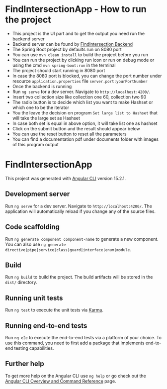 # FindIntersectionApp - How to run the project
- This project is the UI part and to get the output you need run the backend server
- Backend server can be found by  [FindIntersection Backend](https://github.com/RumiAust/FindIntersect)
- The Spring Boot project by defaults run on 8080 port
- You can use `mvn clean install` to build the project before you run
- You can run the project by clicking run icon or run on debug mode or using the cmd `mvn spring-boot:run` in the terminal
- The project should start running in 8080 port 
- In case the 8080 port is blocked, you can change the port number under resource `application.properties` file `server.port:yourPortNumber`
- Once the backend is running
- Run `ng serve` for a dev server. Navigate to `http://localhost:4200/`.
- Insert two collection size like collection one 60, collection two 90
- The radio button is to decide which list you want to make Hashset or which one to be the iterator 
- You the leave the decision on program `Set large list to Hashset` that will take the large set as Hashset
- In case both set is equal in above option, it will take list one as hashset
- Click on the submit button and the result should appear below
- You can use the reset button to reset all the parameters
- You can find a documentation pdf under documents folder with images of this program output
 


# FindIntersectionApp

This project was generated with [Angular CLI](https://github.com/angular/angular-cli) version 15.2.1.

## Development server

Run `ng serve` for a dev server. Navigate to `http://localhost:4200/`. The application will automatically reload if you change any of the source files.

## Code scaffolding

Run `ng generate component component-name` to generate a new component. You can also use `ng generate directive|pipe|service|class|guard|interface|enum|module`.

## Build

Run `ng build` to build the project. The build artifacts will be stored in the `dist/` directory.

## Running unit tests

Run `ng test` to execute the unit tests via [Karma](https://karma-runner.github.io).

## Running end-to-end tests

Run `ng e2e` to execute the end-to-end tests via a platform of your choice. To use this command, you need to first add a package that implements end-to-end testing capabilities.

## Further help

To get more help on the Angular CLI use `ng help` or go check out the [Angular CLI Overview and Command Reference](https://angular.io/cli) page.
